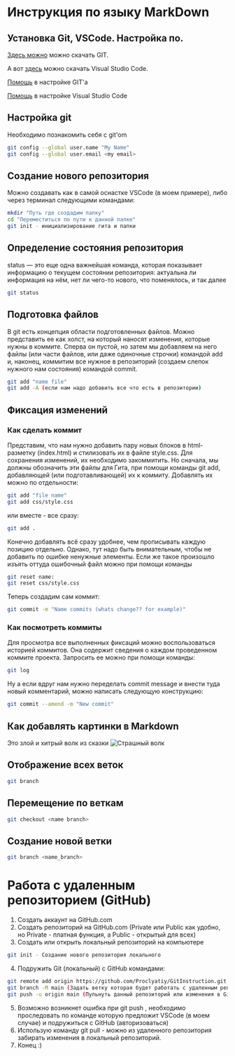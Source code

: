 # Инструкция по языку MarkDown

## Установка Git, VSCode. Настройка по.

[Здесь можно](https://git-scm.com/downloads) можно скачать GIT.

А вот [здесь](https://code.visualstudio.com/Download "Visual Studio Code") можно скачать Visual Studio Code.

[Помощь](https://selectel.ru/blog/tutorials/how-to-install-git-to-windows/) в настройке GIT'a

[Помощь](https://habr.com/ru/articles/490754/) в настройке Visual Studio Code


## Настройка git
Необходимо познакомить себя с git'om
```sh
git config --global user.name "My Name"
git config --global user.email <my email>
```

## Создание нового репозитория
Можно создавать как в самой оснастке VSCode (в моем примере), либо через терминал следующими командами:
```sh
mkdir "Путь где создадим папку"
cd "Переместиться по пути к данной папке"
git init - инициализирование гита и папки
```
## Определение состояния репозитория
status — это еще одна важнейшая команда, которая показывает информацию о текущем состоянии репозитория: актуальна ли информация на нём, нет ли чего-то нового, что поменялось, и так далее
```sh
git status
```

## Подготовка файлов
В git есть концепция области подготовленных файлов. Можно представить ее как холст, на который наносят изменения, которые нужны в коммите. Сперва он пустой, но затем мы добавляем на него файлы (или части файлов, или даже одиночные строчки) командой add и, наконец, коммитим все нужное в репозиторий (создаем слепок нужного нам состояния) командой commit.
```sh
git add "name file"
git add -A (если нам надо добавить все что есть в репозитории)
```

## Фиксация изменений
### Как сделать коммит

Представим, что нам нужно добавить пару новых блоков в html-разметку (index.html) и стилизовать их в файле style.css. Для сохранения изменений, их необходимо закоммитить. Но сначала, мы должны обозначить эти файлы для Гита, при помощи команды git add, добавляющей (или подготавливающей) их к коммиту. Добавлять их можно по отдельности:
```sh
git add "file name"
git add css/style.css
```

или вместе - все сразу:

```sh
git add .
```

Конечно добавлять всё сразу удобнее, чем прописывать каждую позицию отдельно. Однако, тут надо быть внимательным, чтобы не добавить по ошибке ненужные элементы. Если же такое произошло изъять оттуда ошибочный файл можно при помощи команды
```sh
git reset name:
git reset css/style.css
```

Теперь создадим сам коммит:
```sh
git commit -m "Name commits (whats change?? for example)"
```

### Как посмотреть коммиты
Для просмотра все выполненных фиксаций можно воспользоваться историей коммитов. Она содержит сведения о каждом проведенном коммите проекта. Запросить ее можно при помощи команды:
```sh
git log
```
Ну а если вдруг нам нужно переделать commit message и внести туда новый комментарий, можно написать следующую конструкцию:
```sh
git commit --amend -m "New commit"
```

## Как добавлять картинки в Markdown
Это злой и хитрый волк из сказки
![Страшный волк](browser_31gsqyzVdk.png)

## Отображение всех веток
```sh
git branch
```

## Перемещение по веткам
```sh
git checkout <name branch>
```
## Создание новой ветки
```sh
git branch <name_branch>
```

# Работа с удаленным репозиторием (GitHub)
1. Создать аккаунт на GitHub.com
2. Создать репозиторий на GitHub.com (Private или Public как удобно, но Private - платная функция, а Public - открытый для всех)
3. Создать или открыть локальный репозиторий на компьютере 
```sh
git init - Создание нового репозитория локального
```
4. Подружить Git (локальный) с GitHub командами:
```sh
git remote add origin https://github.com/Proclyatiy/GitInstruction.git - Подключиться к удаленному репозиторию (в данном примере мой)
git branch -M main (Задать ветку которая будет работать с удаленным репозиторем)
git push -u origin main (Пульнуть данный репозиторий или изменения в GitHub)
```
5. Возможно возникнет ошибка при git push , необходимо проследовать по команде которую предложит VSCode (в моем случае) и подружиться с GitHub (авторизоваться)
6. Использую команду git pull - можно из удаленного репозитория забирать изменения в локальный репозиторий.
7. Конец :)